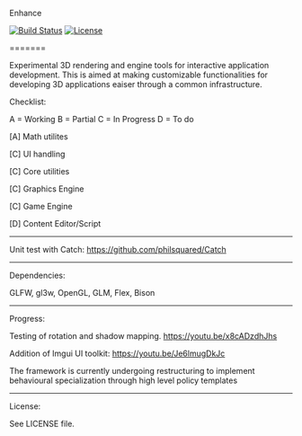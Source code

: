 Enhance

[![Build Status](https://travis-ci.org/bilbil/enhance.svg?branch=master)](https://travis-ci.org/bilbil/enhance)
[![License](https://img.shields.io/:license-bsd-blue.svg?style=round-square)](https://github.com/bilbil/enhance/blob/master/LICENSE.txt)

=======

Experimental 3D rendering and engine tools for interactive application development. This is aimed at making customizable functionalities for developing 3D applications eaiser through a common infrastructure.

Checklist:

A = Working
B = Partial
C = In Progress
D = To do


[A] Math utilites

[C] UI handling

[C] Core utilities

[C] Graphics Engine

[C] Game Engine

[D] Content Editor/Script

--------------------------------------------

Unit test with Catch:
https://github.com/philsquared/Catch

--------------------------------------------

Dependencies:

GLFW, gl3w, OpenGL, GLM, Flex, Bison

--------------------------------------------

Progress:

Testing of rotation and shadow mapping.
https://youtu.be/x8cADzdhJhs

Addition of Imgui UI toolkit:
https://youtu.be/Je6lmugDkJc

The framework is currently undergoing restructuring to implement behavioural specialization through high level policy templates

--------------------------------------------

License:

See LICENSE file.
